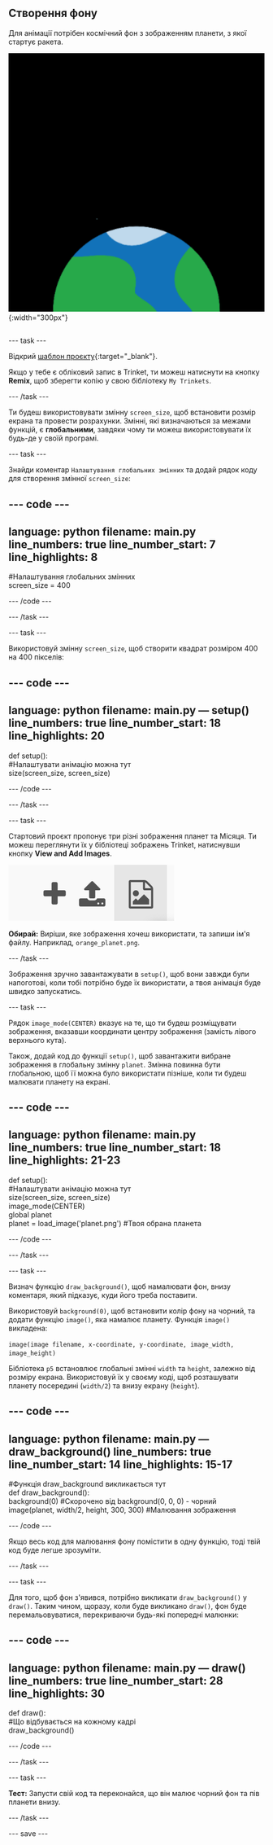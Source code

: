 ## Створення фону

<div style="display: flex; flex-wrap: wrap">
<div style="flex-basis: 200px; flex-grow: 1; margin-right: 15px;">
Для анімації потрібен космічний фон з зображенням планети, з якої стартує ракета.
</div>
<div>

![Планета на чорному фоні.](images/step_2.png){:width="300px"}

</div>
</div>

--- task ---

Відкрий [шаблон проєкту](https://trinket.io/python/77c37dd931){:target="_blank"}.

Якщо у тебе є обліковий запис в Trinket, ти можеш натиснути на кнопку **Remix**, щоб зберегти копію у свою бібліотеку `My Trinkets`.

--- /task ---

Ти будеш використовувати змінну `screen_size`, щоб встановити розмір екрана та провести розрахунки. Змінні, які визначаються за межами функцій, є **глобальними**, завдяки чому ти можеш використовувати їх будь-де у своїй програмі.

--- task ---

Знайди коментар `Налаштування глобальних змінних` та додай рядок коду для створення змінної `screen_size`:

--- code ---
---
language: python
filename: main.py
line_numbers: true
line_number_start: 7 
line_highlights: 8
---

#Налаштування глобальних змінних    
screen_size = 400   

--- /code ---

--- /task ---

--- task ---

Використовуй змінну `screen_size`, щоб створити квадрат розміром 400 на 400 пікселів:

--- code ---
---
language: python
filename: main.py — setup()
line_numbers: true
line_number_start: 18
line_highlights: 20
---

def setup():   
  #Налаштувати анімацію можна тут   
  size(screen_size, screen_size) 


--- /code ---

--- /task ---

--- task ---

Стартовий проєкт пропонує три різні зображення планет та Місяця. Ти можеш переглянути їх у бібліотеці зображень Trinket, натиснувши кнопку **View and Add Images**.

![Символ "плюс", символ "завантажити" та символ "зображення". Символ "зображення" підсвічується.](images/trinket_image.png)

**Обирай:** Виріши, яке зображення хочеш використати, та запиши ім'я файлу. Наприклад, `orange_planet.png`.

--- /task ---

Зображення зручно завантажувати в `setup()`, щоб вони завжди були напоготові, коли тобі потрібно буде їх використати, а твоя анімація буде швидко запускатись.

--- task ---

Рядок `image_mode(CENTER)` вказує на те, що ти будеш розміщувати зображення, вказавши координати центру зображення (замість лівого верхнього кута).

Також, додай код до функції `setup()`, щоб завантажити вибране зображення в глобальну змінну `planet`. Змінна повинна бути глобальною, щоб її можна було використати пізніше, коли ти будеш малювати планету на екрані.

--- code ---
---
language: python
filename: main.py
line_numbers: true
line_number_start: 18 
line_highlights: 21-23
---

def setup():   
  #Налаштувати анімацію можна тут   
  size(screen_size, screen_size)   
  image_mode(CENTER)   
  global planet   
  planet = load_image('planet.png') #Твоя обрана планета


--- /code ---

--- /task ---

--- task ---

Визнач функцію `draw_background()`, щоб намалювати фон, внизу коментаря, який підказує, куди його треба поставити.

Використовуй `background(0)`, щоб встановити колір фону на чорний, та додати функцію `image()`, яка намалює планету. Функція `image()` викладена:

`image(image filename, x-coordinate, y-coordinate, image_width, image_height)`

Бібліотека `p5` встановлює глобальні змінні `width` та `height`, залежно від розміру екрана. Використовуй їх у своєму коді, щоб розташувати планету посередині (`width/2`) та внизу екрану (`height`).

--- code ---
---
language: python
filename: main.py — draw_background()
line_numbers: true
line_number_start: 14 
line_highlights: 15-17
---

#Функція draw_background викликається тут   
def draw_background():   
  background(0) #Скорочено від background(0, 0, 0) - чорний    
  image(planet, width/2, height, 300, 300) #Малювання зображення
  

--- /code ---

Якщо весь код для малювання фону помістити в одну функцію, тоді твій код буде легше зрозуміти.

--- /task --- 

--- task ---

Для того, щоб фон з'явився, потрібно викликати `draw_background()` у `draw()`. Таким чином, щоразу, коли буде викликано `draw()`, фон буде перемальовуватися, перекриваючи будь-які попередні малюнки:

--- code ---
---
language: python
filename: main.py — draw()
line_numbers: true
line_number_start: 28 
line_highlights: 30
---

def draw():   
  #Що відбувається на кожному кадрі    
  draw_background()

--- /code ---

--- /task ---

--- task ---

**Тест:** Запусти свій код та переконайся, що він малює чорний фон та пів планети внизу.

--- /task ---

--- save ---
